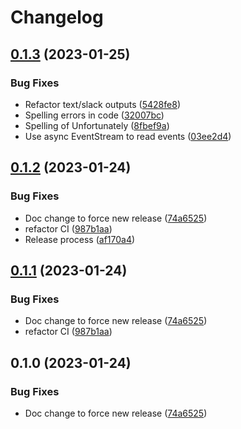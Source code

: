 # Changelog

## [0.1.3](https://github.com/electronicarts/helmci/compare/v0.1.2...v0.1.3) (2023-01-25)


### Bug Fixes

* Refactor text/slack outputs ([5428fe8](https://github.com/electronicarts/helmci/commit/5428fe8419e7834cf43d373cf5324f532f48533c))
* Spelling errors in code ([32007bc](https://github.com/electronicarts/helmci/commit/32007bc86c73ec05ee0aa03e4114117860b377b0))
* Spelling of Unfortunately ([8fbef9a](https://github.com/electronicarts/helmci/commit/8fbef9a5fb179881f32b943c25331d50e79133b3))
* Use async EventStream to read events ([03ee2d4](https://github.com/electronicarts/helmci/commit/03ee2d448d9ec9dc46a76dd6890e51b75e9db362))

## [0.1.2](https://github.com/electronicarts/helmci/compare/v0.1.1...v0.1.2) (2023-01-24)


### Bug Fixes

* Doc change to force new release ([74a6525](https://github.com/electronicarts/helmci/commit/74a6525cafeb38e7a9bd9051d76d7b88483121d9))
* refactor CI ([987b1aa](https://github.com/electronicarts/helmci/commit/987b1aa109dbd30ac591836cebd2bfa6c675ebd2))
* Release process ([af170a4](https://github.com/electronicarts/helmci/commit/af170a4feb5504f50949638446b751a7b05d4dd8))

## [0.1.1](https://github.com/electronicarts/helmci/compare/v0.1.0...v0.1.1) (2023-01-24)


### Bug Fixes

* Doc change to force new release ([74a6525](https://github.com/electronicarts/helmci/commit/74a6525cafeb38e7a9bd9051d76d7b88483121d9))
* refactor CI ([987b1aa](https://github.com/electronicarts/helmci/commit/987b1aa109dbd30ac591836cebd2bfa6c675ebd2))

## 0.1.0 (2023-01-24)


### Bug Fixes

* Doc change to force new release ([74a6525](https://github.com/electronicarts/helmci/commit/74a6525cafeb38e7a9bd9051d76d7b88483121d9))
